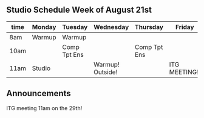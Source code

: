## Studio Schedule Week of August 21st

| time | Monday     | Tuesday      | Wednesday        | Thursday     | Friday |
|------|------------|--------------|------------------|--------------|--------|
| 8am  | Warmup     | Warmup       |                  |              |        |
| 10am |            | Comp Tpt Ens |                  | Comp Tpt Ens |        |  
| 11am | Studio     |              | Warmup! Outside! |              | ITG MEETING!!    |

## Announcements

ITG meeting 11am on the 29th!
